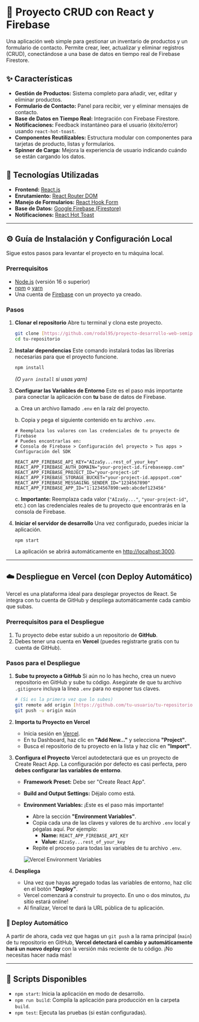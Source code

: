 # 🚀 Proyecto CRUD con React y Firebase

Una aplicación web simple para gestionar un inventario de productos y un formulario de contacto. Permite crear, leer, actualizar y eliminar registros (CRUD), conectándose a una base de datos en tiempo real de Firebase Firestore.

## ✨ Características

- **Gestión de Productos:** Sistema completo para añadir, ver, editar y eliminar productos.
- **Formulario de Contacto:** Panel para recibir, ver y eliminar mensajes de contacto.
- **Base de Datos en Tiempo Real:** Integración con Firebase Firestore.
- **Notificaciones:** Feedback instantáneo para el usuario (éxito/error) usando `react-hot-toast`.
- **Componentes Reutilizables:** Estructura modular con componentes para tarjetas de producto, listas y formularios.
- **Spinner de Carga:** Mejora la experiencia de usuario indicando cuándo se están cargando los datos.

## 🔧 Tecnologías Utilizadas

- **Frontend:** [React.js](https://reactjs.org/)
- **Enrutamiento:** [React Router DOM](https://reactrouter.com/)
- **Manejo de Formularios:** [React Hook Form](https://react-hook-form.com/)
- **Base de Datos:** [Google Firebase (Firestore)](https://firebase.google.com/)
- **Notificaciones:** [React Hot Toast](https://react-hot-toast.com/)

---

## ⚙️ Guía de Instalación y Configuración Local

Sigue estos pasos para levantar el proyecto en tu máquina local.

### Prerrequisitos

- [Node.js](https://nodejs.org/) (versión 16 o superior)
- [npm](https://www.npmjs.com/) o [yarn](https://yarnpkg.com/)
- Una cuenta de [Firebase](https://firebase.google.com/) con un proyecto ya creado.

### Pasos

1.  **Clonar el repositorio**
    Abre tu terminal y clona este proyecto.

    ```bash
    git clone [https://github.com/rodal95/proyecto-desarrollo-web-semiprescensial.git](https://github.com/rodal95/proyecto-desarrollo-web-semiprescensial.git)
    cd tu-repositorio
    ```

2.  **Instalar dependencias**
    Este comando instalará todas las librerías necesarias para que el proyecto funcione.

    ```bash
    npm install
    ```
    *(O `yarn install` si usas yarn)*

3.  **Configurar las Variables de Entorno**
    Este es el paso más importante para conectar la aplicación con **tu** base de datos de Firebase.

    a. Crea un archivo llamado `.env` en la raíz del proyecto.

    b. Copia y pega el siguiente contenido en tu archivo `.env`.

    ```env
    # Reemplaza los valores con las credenciales de tu proyecto de Firebase
    # Puedes encontrarlas en:
    # Consola de Firebase > Configuración del proyecto > Tus apps > Configuración del SDK

    REACT_APP_FIREBASE_API_KEY="AIzaSy...rest_of_your_key"
    REACT_APP_FIREBASE_AUTH_DOMAIN="your-project-id.firebaseapp.com"
    REACT_APP_FIREBASE_PROJECT_ID="your-project-id"
    REACT_APP_FIREBASE_STORAGE_BUCKET="your-project-id.appspot.com"
    REACT_APP_FIREBASE_MESSAGING_SENDER_ID="1234567890"
    REACT_APP_FIREBASE_APP_ID="1:1234567890:web:abcdef123456"
    ```

    c. **Importante:** Reemplaza cada valor (`"AIzaSy..."`, `"your-project-id"`, etc.) con las credenciales reales de tu proyecto que encontrarás en la consola de Firebase.

4.  **Iniciar el servidor de desarrollo**
    Una vez configurado, puedes iniciar la aplicación.

    ```bash
    npm start
    ```
    La aplicación se abrirá automáticamente en [http://localhost:3000](http://localhost:3000).

---

## ☁️ Despliegue en Vercel (con Deploy Automático)

Vercel es una plataforma ideal para desplegar proyectos de React. Se integra con tu cuenta de GitHub y despliega automáticamente cada cambio que subas.

### Prerrequisitos para el Despliegue

1.  Tu proyecto debe estar subido a un repositorio de **GitHub**.
2.  Debes tener una cuenta en **Vercel** (puedes registrarte gratis con tu cuenta de GitHub).

### Pasos para el Despliegue

1.  **Sube tu proyecto a GitHub**
    Si aún no lo has hecho, crea un nuevo repositorio en GitHub y sube tu código. Asegúrate de que tu archivo `.gitignore` incluya la línea `.env` para no exponer tus claves.

    ```bash
    # (Si es la primera vez que lo subes)
    git remote add origin [https://github.com/tu-usuario/tu-repositorio.git](https://github.com/tu-usuario/tu-repositorio.git)
    git push -u origin main
    ```

2.  **Importa tu Proyecto en Vercel**
    - Inicia sesión en [Vercel](https://vercel.com/).
    - En tu Dashboard, haz clic en **"Add New..."** y selecciona **"Project"**.
    - Busca el repositorio de tu proyecto en la lista y haz clic en **"Import"**.

3.  **Configura el Proyecto**
    Vercel autodetectará que es un proyecto de Create React App. La configuración por defecto es casi perfecta, pero **debes configurar las variables de entorno**.

    - **Framework Preset:** Debe ser "Create React App".
    - **Build and Output Settings:** Déjalo como está.
    - **Environment Variables:** ¡Este es el paso más importante!
        - Abre la sección **"Environment Variables"**.
        - Copia cada una de las claves y valores de tu archivo `.env` local y pégalas aquí. Por ejemplo:
            - **Name:** `REACT_APP_FIREBASE_API_KEY`
            - **Value:** `AIzaSy...rest_of_your_key`
        - Repite el proceso para todas las variables de tu archivo `.env`.

        ![Vercel Environment Variables](https://i.imgur.com/KqT8n6S.png)

4.  **Despliega**
    - Una vez que hayas agregado todas las variables de entorno, haz clic en el botón **"Deploy"**.
    - Vercel comenzará a construir tu proyecto. En uno o dos minutos, ¡tu sitio estará online!
    - Al finalizar, Vercel te dará la URL pública de tu aplicación.

### 🚀 Deploy Automático

A partir de ahora, cada vez que hagas un `git push` a la rama principal (`main`) de tu repositorio en GitHub, **Vercel detectará el cambio y automáticamente hará un nuevo deploy** con la versión más reciente de tu código. ¡No necesitas hacer nada más!

---

## 📜 Scripts Disponibles

- `npm start`: Inicia la aplicación en modo de desarrollo.
- `npm run build`: Compila la aplicación para producción en la carpeta `build`.
- `npm test`: Ejecuta las pruebas (si están configuradas).